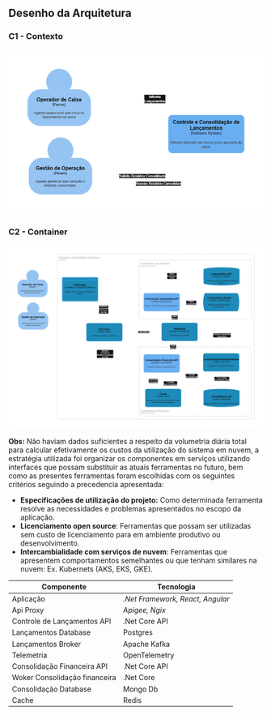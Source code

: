 ## Desenho da Arquitetura
### C1 - Contexto
![Contexto](docs/diagramasC4/c1.png)

### C2 - Container
![Container](docs/diagramasC4/c2.png)

**Obs:** Não haviam dados suficientes a respeito da volumetria diária total para calcular efetivamente os custos da utilização do sistema em nuvem, a estratégia utilizada foi organizar os componentes em serviços utilizando interfaces que possam substituir as atuais ferramentas no futuro, bem como as presentes ferramentas foram escolhidas com os seguintes critérios seguindo a precedencia apresentada: 
- **Especificações de utilização do projeto:** Como determinada ferramenta resolve as necessidades e problemas apresentados no escopo da aplicação.
 -  **Licenciamento open source**: Ferramentas que possam ser utilizadas sem custo de licenciamento para em ambiente produtivo ou desenvolvimento.
 - **Intercambialidade com serviços de nuvem**: Ferramentas que apresentem comportamentos semelhantes ou que tenham similares na nuvem: Ex. Kubernets (AKS, EKS, GKE).


|Componente| Tecnologia |
|--|--|
|Aplicação| *.Net Framework, React, Angular* |
|Api Proxy| *Apigee, Ngix* |
| Controle de Lançamentos API | .Net Core API |
| Lançamentos Database | Postgres |
| Lançamentos Broker | Apache Kafka|
| Telemetria | OpenTelemetry |
| Consolidação Financeira API | .Net Core API|
| Woker Consolidação financeira  | .Net Core|
| Consolidação Database | Mongo Db|
| Cache | Redis|